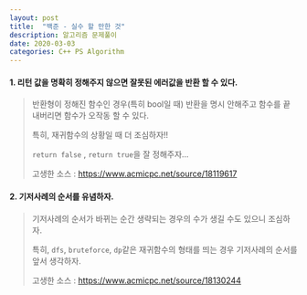 ```yaml
---
layout: post
title:  "백준 - 실수 할 만한 것"
description: 알고리즘 문제풀이
date: 2020-03-03
categories: C++ PS Algorithm
---
```


#### 1. 리턴 값을 명확히 정해주지 않으면 잘못된 에러값을 반환 할 수 있다.

> 반환형이 정해진 함수인 경우(특히 bool일 때) 반환을 명시 안해주고 함수를 끝내버리면 함수가 오작동 할 수 있다.
>
> 특히, 재귀함수의 상황일 때 더 조심하자!!
>
> `return false` , `return true`을 잘 정해주자...
>
> 고생한 소스 : https://www.acmicpc.net/source/18119617



#### 2. 기저사례의 순서를 유념하자.

> 기저사례의 순서가 바뀌는 순간 생략되는 경우의 수가 생길 수도 있으니 조심하자.
>
> 특히, `dfs`, `bruteforce`, `dp`같은 재귀함수의 형태를 띄는 경우 기저사례의 순서를 앞서 생각하자. 
>
> 고생한 소스 : https://www.acmicpc.net/source/18130244





